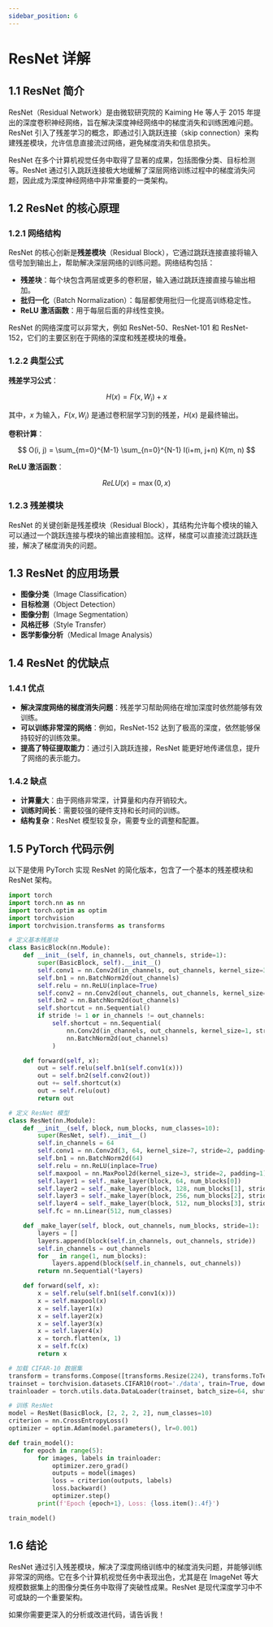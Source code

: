 ```yaml
---
sidebar_position: 6
---
```


# ResNet 详解

## 1.1 ResNet 简介

ResNet（Residual Network）是由微软研究院的 Kaiming He 等人于 2015 年提出的深度卷积神经网络，旨在解决深度神经网络中的梯度消失和训练困难问题。ResNet 引入了残差学习的概念，即通过引入跳跃连接（skip connection）来构建残差模块，允许信息直接流过网络，避免梯度消失和信息损失。

ResNet 在多个计算机视觉任务中取得了显著的成果，包括图像分类、目标检测等。ResNet 通过引入跳跃连接极大地缓解了深层网络训练过程中的梯度消失问题，因此成为深度神经网络中非常重要的一类架构。

## 1.2 ResNet 的核心原理

### 1.2.1 网络结构

ResNet 的核心创新是**残差模块**（Residual Block），它通过跳跃连接直接将输入信号加到输出上，帮助解决深层网络的训练问题。网络结构包括：

- **残差块**：每个块包含两层或更多的卷积层，输入通过跳跃连接直接与输出相加。
- **批归一化**（Batch Normalization）：每层都使用批归一化提高训练稳定性。
- **ReLU 激活函数**：用于每层后面的非线性变换。

ResNet 的网络深度可以非常大，例如 ResNet-50、ResNet-101 和 ResNet-152，它们的主要区别在于网络的深度和残差模块的堆叠。

### 1.2.2 典型公式

**残差学习公式**：

$$
H(x) = F(x, {W_i}) + x
$$

其中，$x$ 为输入，$F(x, {W_i})$ 是通过卷积层学习到的残差，$H(x)$ 是最终输出。

**卷积计算**：

$$
O(i, j) = \sum_{m=0}^{M-1} \sum_{n=0}^{N-1} I(i+m, j+n) K(m, n)
$$

**ReLU 激活函数**：

$$
ReLU(x) = \max(0, x)
$$

### 1.2.3 残差模块

ResNet 的关键创新是残差模块（Residual Block），其结构允许每个模块的输入可以通过一个跳跃连接与模块的输出直接相加。这样，梯度可以直接流过跳跃连接，解决了梯度消失的问题。

## 1.3 ResNet 的应用场景

- **图像分类**（Image Classification）
- **目标检测**（Object Detection）
- **图像分割**（Image Segmentation）
- **风格迁移**（Style Transfer）
- **医学影像分析**（Medical Image Analysis）

## 1.4 ResNet 的优缺点

### 1.4.1 优点

- **解决深度网络的梯度消失问题**：残差学习帮助网络在增加深度时依然能够有效训练。
- **可以训练非常深的网络**：例如，ResNet-152 达到了极高的深度，依然能够保持较好的训练效果。
- **提高了特征提取能力**：通过引入跳跃连接，ResNet 能更好地传递信息，提升了网络的表示能力。

### 1.4.2 缺点

- **计算量大**：由于网络非常深，计算量和内存开销较大。
- **训练时间长**：需要较强的硬件支持和长时间的训练。
- **结构复杂**：ResNet 模型较复杂，需要专业的调整和配置。

## 1.5 PyTorch 代码示例

以下是使用 PyTorch 实现 ResNet 的简化版本，包含了一个基本的残差模块和 ResNet 架构。

```Python
import torch
import torch.nn as nn
import torch.optim as optim
import torchvision
import torchvision.transforms as transforms

# 定义基本残差块
class BasicBlock(nn.Module):
    def __init__(self, in_channels, out_channels, stride=1):
        super(BasicBlock, self).__init__()
        self.conv1 = nn.Conv2d(in_channels, out_channels, kernel_size=3, stride=stride, padding=1, bias=False)
        self.bn1 = nn.BatchNorm2d(out_channels)
        self.relu = nn.ReLU(inplace=True)
        self.conv2 = nn.Conv2d(out_channels, out_channels, kernel_size=3, padding=1, bias=False)
        self.bn2 = nn.BatchNorm2d(out_channels)
        self.shortcut = nn.Sequential()
        if stride != 1 or in_channels != out_channels:
            self.shortcut = nn.Sequential(
                nn.Conv2d(in_channels, out_channels, kernel_size=1, stride=stride, bias=False),
                nn.BatchNorm2d(out_channels)
            )

    def forward(self, x):
        out = self.relu(self.bn1(self.conv1(x)))
        out = self.bn2(self.conv2(out))
        out += self.shortcut(x)
        out = self.relu(out)
        return out

# 定义 ResNet 模型
class ResNet(nn.Module):
    def __init__(self, block, num_blocks, num_classes=10):
        super(ResNet, self).__init__()
        self.in_channels = 64
        self.conv1 = nn.Conv2d(3, 64, kernel_size=7, stride=2, padding=3, bias=False)
        self.bn1 = nn.BatchNorm2d(64)
        self.relu = nn.ReLU(inplace=True)
        self.maxpool = nn.MaxPool2d(kernel_size=3, stride=2, padding=1)
        self.layer1 = self._make_layer(block, 64, num_blocks[0])
        self.layer2 = self._make_layer(block, 128, num_blocks[1], stride=2)
        self.layer3 = self._make_layer(block, 256, num_blocks[2], stride=2)
        self.layer4 = self._make_layer(block, 512, num_blocks[3], stride=2)
        self.fc = nn.Linear(512, num_classes)

    def _make_layer(self, block, out_channels, num_blocks, stride=1):
        layers = []
        layers.append(block(self.in_channels, out_channels, stride))
        self.in_channels = out_channels
        for _ in range(1, num_blocks):
            layers.append(block(self.in_channels, out_channels))
        return nn.Sequential(*layers)

    def forward(self, x):
        x = self.relu(self.bn1(self.conv1(x)))
        x = self.maxpool(x)
        x = self.layer1(x)
        x = self.layer2(x)
        x = self.layer3(x)
        x = self.layer4(x)
        x = torch.flatten(x, 1)
        x = self.fc(x)
        return x

# 加载 CIFAR-10 数据集
transform = transforms.Compose([transforms.Resize(224), transforms.ToTensor(), transforms.Normalize((0.5,), (0.5,))])
trainset = torchvision.datasets.CIFAR10(root='./data', train=True, download=True, transform=transform)
trainloader = torch.utils.data.DataLoader(trainset, batch_size=64, shuffle=True)

# 训练 ResNet
model = ResNet(BasicBlock, [2, 2, 2, 2], num_classes=10)
criterion = nn.CrossEntropyLoss()
optimizer = optim.Adam(model.parameters(), lr=0.001)

def train_model():
    for epoch in range(5):
        for images, labels in trainloader:
            optimizer.zero_grad()
            outputs = model(images)
            loss = criterion(outputs, labels)
            loss.backward()
            optimizer.step()
        print(f'Epoch {epoch+1}, Loss: {loss.item():.4f}')

train_model()
```

## 1.6 结论

ResNet 通过引入残差模块，解决了深度网络训练中的梯度消失问题，并能够训练非常深的网络。它在多个计算机视觉任务中表现出色，尤其是在 ImageNet 等大规模数据集上的图像分类任务中取得了突破性成果。ResNet 是现代深度学习中不可或缺的一个重要架构。

如果你需要更深入的分析或改进代码，请告诉我！